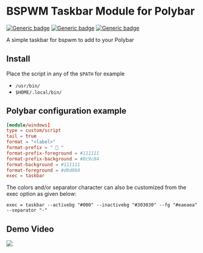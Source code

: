 # BSPWM Taskbar Module for Polybar

[![Generic badge](https://img.shields.io/badge/BSPWM-red)](https://github.com/baskerville/bspwm)
[![Generic badge](https://img.shields.io/badge/POLYBAR-green)](https://github.com/polybar/polybar)
[![Generic badge](https://img.shields.io/badge/UNIXPORN%20TELEGRAM-blue)](https://t.me/r_unixporn_group)

A simple taskbar for bspwm to add to your Polybar

## Install

Place the script in any of the `$PATH` for example

- `/usr/bin/`
- `$HOME/.local/bin/`

## Polybar configuration example

```conf
[module/windows]
type = custom/script
tail = true
format = "<label>"
format-prefix = "  "
format-prefix-foreground = #111111
format-prefix-background = #0c9c84
format-background = #111111
format-foreground = #d0d060
exec = taskbar
```

The colors and/or separator character can also be customized from the exec option as given below:
```shell
exec = taskbar --activebg "#000" --inactivebg "#303030" --fg "#eaeaea" --separator "·"
```

## Demo Video

![](demo/demo.gif)
